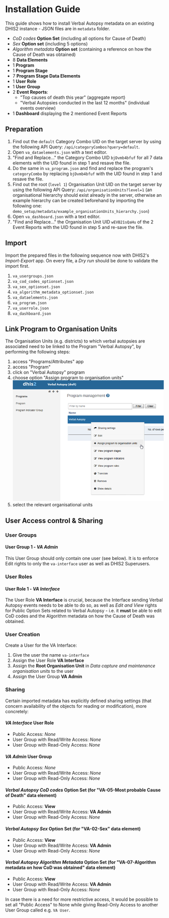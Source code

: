# Installation Guide

This guide shows how to install Verbal Autopsy metadata on an existing DHIS2 instance - JSON files are in `metadata` folder.

- _CoD codes_ **Option Set** (including all options for Cause of Death)
- _Sex_ **Option set** (including 5 options)
- _Algorithm metadata_ **Option set** (containing a reference on how the Cause of Death was obtained)
- 8 **Data Elements**
- 1 **Program**
- 1 **Program Stage**
- 7 **Program Stage Data Elements**
- 1 **User Role**
- 1 **User Group**
- 2 **Event Reports**: 
	- "Top causes of death this year" (aggregate report) 
	- "Verbal Autopsies conducted in the last 12 months" (individual events overview)
- 1 **Dashboard** displaying the 2 mentioned Event Reports

## Preparation

1. Find out the `default` Category Combo UID on the target server by using the following API Query: `/api/categoryCombos?query=default`.
2. Open `va_dataelements.json` with a text editor.
3. "Find and Replace..." the Category Combo UID `bjDvmb4bfuf` for all 7 data elements with the UID found in step 1 and resave the file.
4. Do the same in `va_program.json` and find and replace the program's `categoryCombo` by replacing `bjDvmb4bfuf` with the UID found in step 1 and resave the file.
5. Find out the root (`level 1`) Organisation Unit UID on the target server by using the following API Query: `/api/organisationUnits?level=1` (an organisational hierarchy should exist already in the server, otherwise an example hierarchy can be created beforehand by importing the following one: `demo_setup/metadata/example_organisationUnits_hierarchy.json`)
6. Open `va_dashboard.json` with a text editor.
7. "Find and Replace..." the Organisation Unit UID `wEVB21sQaHu` of the 2 Event Reports with the UID found in step 5 and re-save the file.


## Import

Import the prepared files in the following sequence now with DHIS2's _Import-Export_ app.
On every file, a _Dry run_ should be done to validate the import first.

1. `va_usergroups.json` 
2. `va_cod_codes_optionset.json` 
3. `va_sex_optionset.json` 
4. `va_algorithm_metadata_optionset.json`
5. `va_dataelements.json`
6. `va_program.json`
7. `va_userrole.json`
8. `va_dashboard.json`

## Link Program to Organisation Units

The Organisation Units (e.g. districts) to which verbal autopsies are associated need to be linked to the Program "Verbal Autopsy", by performing the following steps: 
1. access "Programs/Attributes" app
2. access "Program"
3. click on "Verbal Autopsy" program
4. choose option "Assign program to organisation units"
![Link Program "Verbal Autopsy" to Organisational Unit](../../resources/2.25-SingleEvent/images/LinkProgToOrgUnit.png)
5. select the relevant organisational units

## User Access control & Sharing

### User Groups

#### User Group 1 - _VA Admin_

This User Group should only contain one user (see below). It is to enforce Edit rights to only the `va-interface` user as well as DHIS2 Superusers.

### User Roles

#### User Role 1 - _VA Interface_
The User Role **VA Interface** is crucial, because the Interface sending Verbal Autopsy events needs to be able to do so, as well as _Edit and View_ rights for Public Option Sets related to Verbal Autopsy - i.e. it **must** be able to edit CoD codes and the Algorithm metadata on how the Cause of Death was obtained.

### User Creation

Create a User for the VA Interface:

1. Give the user the name `va-interface`
2. Assign the User Role **VA Interface**
3. Assign the **Root Organisation Unit** in _Data capture and maintenance organisation units_ to the user
4. Assign the User Group **VA Admin**

### Sharing

Certain imported metadata has explicitly defined sharing settings (that concern availability of the objects for reading or modification), more concretely:

#### _VA Interface_ User Role
  - Public Access: _None_
  - User Group with Read/Write Access: _None_
  - User Group with Read-Only Access: _None_
  
#### _VA Admin_ User Group
  - Public Access: _None_
  - User Group with Read/Write Access: _None_
  - User Group with Read-Only Access: _None_

#### _Verbal Autopsy CoD codes_ Option Set (for "VA-05-Most probable Cause of Death" data element)
 - Public Access: **View**
 - User Group with Read/Write Access: **VA Admin**
 - User Group with Read-Only Access: _None_

#### _Verbal Autopsy Sex_ Option Set (for "VA-02-Sex" data element)
  - Public Access: **View**
  - User Group with Read/Write Access: **VA Admin**
  - User Group with Read-Only Access: _None_

#### _Verbal Autopsy Algorithm Metadata_ Option Set (for "VA-07-Algorithm metadata on how CoD was obtained" data element)
  - Public Access: **View**
  - User Group with Read/Write Access: **VA Admin**
  - User Group with Read-Only Access: _None_

In case there is a need for more restrictive access, it would be possible to set all "Public Access" to None while giving Read-Only Access to another User Group called e.g. `VA User`.
